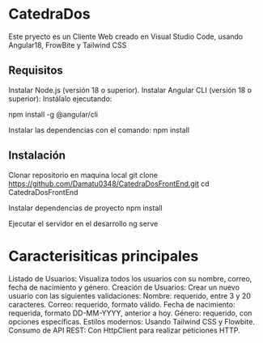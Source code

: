 # CatedraDos

Este pryecto es un Cliente Web creado en Visual Studio Code, usando Angular18, FrowBite y Tailwind CSS

## Requisitos

Instalar Node.js (versión 18 o superior).
Instalar Angular CLI (versión 18 o superior):
Instálalo ejecutando:

npm install -g @angular/cli

Instalar las dependencias con el comando:
npm install


## Instalación

Clonar repositorio en maquina local
git clone https://github.com/Damatu0348/CatedraDosFrontEnd.git
cd CatedraDosFrontEnd

Instalar dependencias de proyecto
npm install

Ejecutar el servidor en el desarrollo
ng serve

# Caracterisiticas principales
Listado de Usuarios: Visualiza todos los usuarios con su nombre, correo, fecha de nacimiento y género.
Creación de Usuarios: Crear un nuevo usuario con las siguientes validaciones:
    Nombre: requerido, entre 3 y 20 caracteres.
    Correo: requerido, formato válido.
    Fecha de nacimiento: requerida, formato DD-MM-YYYY, anterior a hoy.
    Género: requerido, con opciones específicas.
Estilos modernos: Usando Tailwind CSS y Flowbite.
Consumo de API REST: Con HttpClient para realizar peticiones HTTP.